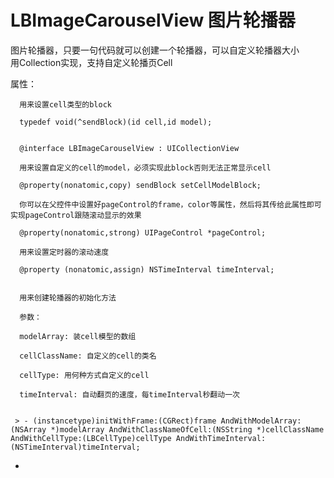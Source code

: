 # LBImageCarouselView 图片轮播器
图片轮播器，只要一句代码就可以创建一个轮播器，可以自定义轮播器大小  
用Collection实现，支持自定义轮播页Cell 


属性：  

      用来设置cell类型的block  
      
      typedef void(^sendBlock)(id cell,id model);  
      
      
      @interface LBImageCarouselView : UICollectionView  
      
      用来设置自定义的cell的model，必须实现此block否则无法正常显示cell  
      
      @property(nonatomic,copy) sendBlock setCellModelBlock;  
      
      你可以在父控件中设置好pageControl的frame，color等属性，然后将其传给此属性即可实现pageControl跟随滚动显示的效果  
      
      @property(nonatomic,strong) UIPageControl *pageControl;  
      
      用来设置定时器的滚动速度  
      
      @property (nonatomic,assign) NSTimeInterval timeInterval;  
      
      
      用来创建轮播器的初始化方法  
      
      参数：  
      
      modelArray: 装cell模型的数组  
      
      cellClassName: 自定义的cell的类名  
      
      cellType: 用何种方式自定义的cell  
      
      timeInterval: 自动翻页的速度，每timeInterval秒翻动一次  
      
     
     > - (instancetype)initWithFrame:(CGRect)frame AndWithModelArray:(NSArray *)modelArray AndWithClassNameOfCell:(NSString *)cellClassName AndWithCellType:(LBCellType)cellType AndWithTimeInterval:(NSTimeInterval)timeInterval;  
 - 
